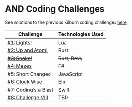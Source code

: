 # AND Coding Challenges

See solutions to the previous Kilburn coding challenges [here](https://github.com/alexking-and/kilburn-coding-challenges)

Challenge | Technologies Used
--- | ---
[#1: Lights!](challenge-01-lights) | Lua
[#2: Up and Atom!](challenge-02-up-and-atom) | Rust
~~[#3: Snake!](challenge-03-snake)~~ | ~~Rust, Bevy~~
~~[#4: Mazes](challenge-04-mazes)~~ | ~~F#~~
[#5: Short Changed](challenge-05-short-changed) | JavaScript
[#6: Clock Wise](challenge-06-clock-wise) | Elm
[#7: Coding's a Blast](challenge-07-codings-a-blast) | Swift
[#8: Challenge VIII](challenge-08-challenge-viii) | TBD
